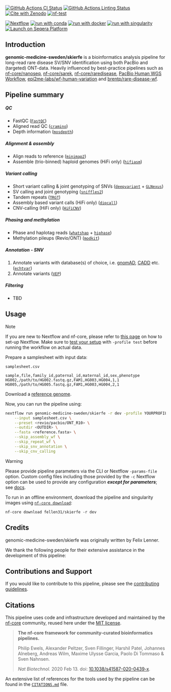 [![GitHub Actions CI Status](https://github.com/genomic-medicine-sweden/skierfe/actions/workflows/ci.yml/badge.svg)](https://github.com/genomic-medicine-sweden/skierfe/actions/workflows/ci.yml)
[![GitHub Actions Linting Status](https://github.com/genomic-medicine-sweden/skierfe/actions/workflows/linting.yml/badge.svg)](https://github.com/genomic-medicine-sweden/skierfe/actions/workflows/linting.yml)[![Cite with Zenodo](http://img.shields.io/badge/DOI-10.5281/zenodo.XXXXXXX-1073c8?labelColor=000000)](https://doi.org/10.5281/zenodo.XXXXXXX)
[![nf-test](https://img.shields.io/badge/unit_tests-nf--test-337ab7.svg)](https://www.nf-test.com)

[![Nextflow](https://img.shields.io/badge/nextflow%20DSL2-%E2%89%A523.04.0-23aa62.svg)](https://www.nextflow.io/)
[![run with conda](http://img.shields.io/badge/run%20with-conda-3EB049?labelColor=000000&logo=anaconda)](https://docs.conda.io/en/latest/)
[![run with docker](https://img.shields.io/badge/run%20with-docker-0db7ed?labelColor=000000&logo=docker)](https://www.docker.com/)
[![run with singularity](https://img.shields.io/badge/run%20with-singularity-1d355c.svg?labelColor=000000)](https://sylabs.io/docs/)
[![Launch on Seqera Platform](https://img.shields.io/badge/Launch%20%F0%9F%9A%80-Seqera%20Platform-%234256e7)](https://tower.nf/launch?pipeline=https://github.com/genomic-medicine-sweden/skierfe)

## Introduction

**genomic-medicine-sweden/skierfe** is a bioinformatics analysis pipeline for long-read rare disease SV/SNV identification using both PacBio and (targeted) ONT-data. Heavily influenced by best-practice pipelines such as [nf-core/nanoseq](https://github.com/nf-core/nanoseq), [nf-core/sarek](https://nf-co.re/sarek), [nf-core/raredisease](https://nf-co.re/raredisease), [PacBio Human WGS Workflow](https://github.com/PacificBiosciences/pb-human-wgs-workflow-snakemake), [epi2me-labs/wf-human-variation](https://github.com/epi2me-labs/wf-human-variation) and [brentp/rare-disease-wf](https://github.com/brentp/rare-disease-wf).

<!-- TODO nf-core: Add full-sized test dataset and amend the paragraph below if applicable -->

<!-- On release, automated continuous integration tests run the pipeline on a full-sized dataset on the AWS cloud infrastructure. This ensures that the pipeline runs on AWS, has sensible resource allocation defaults set to run on real-world datasets, and permits the persistent storage of results to benchmark between pipeline releases and other analysis sources.
-->

## Pipeline summary

##### QC

- FastQC ([`FastQC`](http://www.bioinformatics.babraham.ac.uk/projects/fastqc/))
- Aligned read QC ([`cramino`](https://github.com/wdecoster/cramino))
- Depth information ([`mosdepth`](https://github.com/brentp/mosdepth))

##### Alignment & assembly

- Align reads to reference ([`minimap2`](https://github.com/lh3/minimap2))
- Assemble (trio-binned) haploid genomes (HiFi only) ([`hifiasm`](https://github.com/chhylp123/hifiasm))

##### Variant calling

- Short variant calling & joint genotyping of SNVs ([`deepvariant`](https://github.com/google/deepvariant) + [`GLNexus`](https://github.com/dnanexus-rnd/GLnexus))
- SV calling and joint genotyping ([`sniffles2`](https://github.com/fritzsedlazeck/Sniffles))
- Tandem repeats ([`TRGT`](https://github.com/PacificBiosciences/trgt/tree/main))
- Assembly based variant calls (HiFi only) ([`dipcall`](https://github.com/lh3/dipcall))
- CNV-calling (HiFi only) ([`HiFiCNV`](https://github.com/PacificBiosciences/HiFiCNV))

##### Phasing and methylation

- Phase and haplotag reads ([`whatshap`](https://github.com/whatshap/whatshap) + [`hiphase`](https://github.com/PacificBiosciences/HiPhase))
- Methylation pileups (Revio/ONT) ([`modkit`](https://github.com/nanoporetech/modkit))

##### Annotation - SNV

1. Annotate variants with database(s) of choice, i.e. [gnomAD](https://gnomad.broadinstitute.org), [CADD](https://cadd.gs.washington.edu) etc. ([`echtvar`](https://github.com/brentp/echtvar))
2. Annotate variants ([`VEP`](https://github.com/Ensembl/ensembl-vep))

##### Filtering

- TBD

## Usage

> [!NOTE]
> If you are new to Nextflow and nf-core, please refer to [this page](https://nf-co.re/docs/usage/installation) on how to set-up Nextflow. Make sure to [test your setup](https://nf-co.re/docs/usage/introduction#how-to-run-a-pipeline) with `-profile test` before running the workflow on actual data.

Prepare a samplesheet with input data:

`samplesheet.csv`

```
sample,file,family_id,paternal_id,maternal_id,sex,phenotype
HG002,/path/to/HG002.fastq.gz,FAM1,HG003,HG004,1,1
HG005,/path/to/HG005.fastq.gz,FAM1,HG003,HG004,2,1
```

Download a [reference genome](https://lh3.github.io/2017/11/13/which-human-reference-genome-to-use).

Now, you can run the pipeline using:

```bash
nextflow run genomic-medicine-sweden/skierfe -r dev -profile YOURPROFILE \
    --input samplesheet.csv \
    --preset <revio/pacbio/ONT_R10> \
    --outdir <OUTDIR> \
    --fasta <reference.fasta> \
    --skip_assembly_wf \
    --skip_repeat_wf \
    --skip_snv_annotation \
    --skip_cnv_calling
```

> [!WARNING]
> Please provide pipeline parameters via the CLI or Nextflow `-params-file` option. Custom config files including those provided by the `-c` Nextflow option can be used to provide any configuration _**except for parameters**_;
> see [docs](https://nf-co.re/usage/configuration#custom-configuration-files).

<!-- Optional inputs:

- Limit SNV calling to regions in BED file (`--bed`)
- If running dipcall, download a BED file with PAR regions ([hg38](https://raw.githubusercontent.com/lh3/dipcall/master/data/hs38.PAR.bed))
- If running TRGT, download a BED file with tandem repeats ([TRGT](https://github.com/PacificBiosciences/trgt/tree/main/repeats)) matching your reference genome.
- If running SNV annotation, download [VEP cache](https://ftp.ensembl.org/pub/release-110/variation/vep/homo_sapiens_vep_110_GRCh38.tar.gz) and prepare a samplesheet with annotation databases ([`echtvar encode`](https://github.com/brentp/echtvar)):
- If running CNV-calling, expected CN regions for your reference genome can be downloaded from [HiFiCNV GitHub](https://github.com/PacificBiosciences/HiFiCNV/tree/main/data/excluded_regions)

`snp_dbs.csv`

```
sample,file
gnomad,/path/to/gnomad.v3.1.2.echtvar.popmax.v2.zip
cadd,/path/to/cadd.v1.6.hg38.zip
```
If you want to give more samples to filter variants against, for SVs - prepare a samplesheet with .snf files from Sniffles2:

`extra_snfs.csv`
```
sample,file
HG01123,/path/to/HG01123_sniffles.snf
HG01124,/path/to/HG01124_sniffles.snf
```

and for SNVs - prepare a samplesheet with gVCF files from DeepVariant:

`extra_gvcfs.csv`
```
sample,file
HG01123,/path/to/HG01123.g.vcf.gz
HG01124,/path/to/HG01124.g.vcf.gz
HG01125,/path/to/HG01125.g.vcf.gz
```


> **Note** If running dipcall, make sure chrY PAR is hard masked in reference.

-->

To run in an offline environment, download the pipeline and singularity images using [`nf-core download`](https://nf-co.re/tools/#downloading-pipelines-for-offline-use):

```
nf-core download fellen31/skierfe -r dev
```

## Credits

genomic-medicine-sweden/skierfe was originally written by Felix Lenner.

We thank the following people for their extensive assistance in the development of this pipeline:

<!-- TODO nf-core: If applicable, make list of people who have also contributed -->

## Contributions and Support

If you would like to contribute to this pipeline, please see the [contributing guidelines](.github/CONTRIBUTING.md).

## Citations

<!-- TODO nf-core: Add citation for pipeline after first release. Uncomment lines below and update Zenodo doi and badge at the top of this file. -->
<!-- If you use genomic-medicine-sweden/skierfe for your analysis, please cite it using the following doi: [10.5281/zenodo.XXXXXX](https://doi.org/10.5281/zenodo.XXXXXX) -->

<!-- TODO nf-core: Add bibliography of tools and data used in your pipeline -->

This pipeline uses code and infrastructure developed and maintained by the [nf-core](https://nf-co.re) community, reused here under the [MIT license](https://github.com/nf-core/tools/blob/master/LICENSE).

> **The nf-core framework for community-curated bioinformatics pipelines.**
>
> Philip Ewels, Alexander Peltzer, Sven Fillinger, Harshil Patel, Johannes Alneberg, Andreas Wilm, Maxime Ulysse Garcia, Paolo Di Tommaso & Sven Nahnsen.
>
> _Nat Biotechnol._ 2020 Feb 13. doi: [10.1038/s41587-020-0439-x](https://dx.doi.org/10.1038/s41587-020-0439-x).

An extensive list of references for the tools used by the pipeline can be found in the [`CITATIONS.md`](CITATIONS.md) file.
